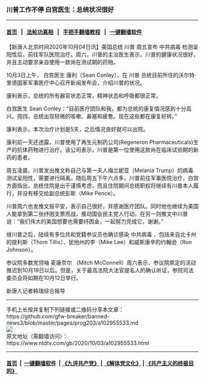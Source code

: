 ### 川普工作不停 白宫医生：总统状况很好
------------------------

#### [首页](https://github.com/gfw-breaker/banned-news3/blob/master/README.md) &nbsp;&nbsp;|&nbsp;&nbsp; [法轮功真相](https://github.com/begood0513/basic/blob/master/README.md)  &nbsp;&nbsp;|&nbsp;&nbsp; [手把手翻墙教程](https://github.com/gfw-breaker/guides/wiki)  &nbsp;&nbsp;|&nbsp;&nbsp; [一键翻墙软件](https://github.com/gfw-breaker/nogfw/blob/master/README.md)  



<div><div class="post_content" itemprop="articleBody">
 <p>
  【新唐人北京时间2020年10月04日讯】美国总统
  <ok href="https://www.ntdtv.com/gb/川普.htm">
   川普
  </ok>
  周五宣布
  <ok href="https://www.ntdtv.com/gb/中共病毒.htm">
   中共病毒
  </ok>
  检测呈阳性后，前往军队医院治疗。周六，川普的主治医生表示，川普的健康状况很好，并且主动要求亲自使用一款尚在测试期的药物。
 </p>
 <p>
  10月3日上午，
  <ok href="https://www.ntdtv.com/gb/白宫医生.htm">
   白宫医生
  </ok>
  康利（Sean Conley），在
  <ok href="https://www.ntdtv.com/gb/川普.htm">
   川普
  </ok>
  总统目前所住的沃尔特·里德国家军事医疗中心召开新闻发布会，介绍川普的状况。
 </p>
 <p>
  康利表示，总统的所有器官状态正常，精神状态和呼吸都很正常。
 </p>
 <p>
  <ok href="https://www.ntdtv.com/gb/白宫医生.htm">
   白宫医生
  </ok>
  Sean Conley：“目前医疗团队和我，都为总统的康复情况感到十分高兴。周四，总统出现轻微的咳嗽、鼻塞和疲惫。现在这些都在康复好转。”
 </p>
 <p>
  康利表示，本次治疗计划是5天，之后情况良好就可以出院。
 </p>
 <p>
  康利前一天还透露，川普使用了再生元制药公司(Regeneron Pharmaceuticals)生产的抗体药物进行治疗。该公司表示，川普是第一位使用这款尚在临床试验期的新药的患者。
 </p>
 <p>
  周五凌晨，川普发出推文称自己与第一夫人梅兰妮亚（Melania Trump）的病毒测试呈阳性，需要进行隔离。随后周五下午六点多，川普前往军事医院治疗，白宫方面指出，总统住院是出于谨慎考虑，而且住院期间总统职权将继续有川普本人履行，并没有移交给副总统彭斯（Mike Pence）。
 </p>
 <p>
  川普周六也发推文报平安，表示自己很好，并感谢医疗团队。同时他也继续为美国人能拿到第二张纾困支票而战，推动国会民主党人行动。在另一则推文中川普说：“我们伟大的美国想要也需要纾困金，一起努力完成它，谢谢。”
 </p>
 <p>
  继川普之后，陆续有多位共和党籍参议员也确诊感染
  <ok href="https://www.ntdtv.com/gb/中共病毒.htm">
   中共病毒
  </ok>
  ，包括来自北卡州的提利斯（Thom Tillis）、犹他州的李（Mike Lee）和威斯康辛的约翰逊（Ron Johnson）。
 </p>
 <p>
  参议院多数党领袖
  <ok href="https://www.ntdtv.com/gb/麦康奈尔.htm">
   麦康奈尔
  </ok>
  （Mitch McConnell）周六表示，参议院原定的活动推迟到10月19日以后。但是，关于最高法院大法官提名人的确认听证，参院司法委员会将如期在10月12日举行。
 </p>
 <p>
  新唐人记者韩瑞综合报导
 </p>
 <p>
 </p>
 <div class="single_ad">
 </div>
</div>
</div>
<hr/>
手机上长按并复制下列链接或二维码分享本文章：<br/>
https://github.com/gfw-breaker/banned-news3/blob/master/pages/prog203/a102955533.md <br/>
<a href='https://github.com/gfw-breaker/banned-news3/blob/master/pages/prog203/a102955533.md'><img src='https://github.com/gfw-breaker/banned-news3/blob/master/pages/prog203/a102955533.md.png'/></a> <br/>
原文地址（需翻墙访问）：https://www.ntdtv.com/gb/2020/10/03/a102955533.html


------------------------
#### [首页](https://github.com/gfw-breaker/banned-news3/blob/master/README.md) &nbsp;|&nbsp; [一键翻墙软件](https://github.com/gfw-breaker/nogfw/blob/master/README.md) &nbsp;| [《九评共产党》](https://github.com/gfw-breaker/9ping.md/blob/master/README.md#九评之一评共产党是什么) | [《解体党文化》](https://github.com/gfw-breaker/jtdwh.md/blob/master/README.md) | [《共产主义的终极目的》](https://github.com/gfw-breaker/gczydzjmd.md/blob/master/README.md)


<img src='http://gfw-breaker.win/banned-news3/pages/prog203/a102955533.md' width='0px' height='0px'/>